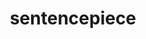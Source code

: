 ---
title: "sentencepiece"
layout: cache
categories: [package, develop]
meta: {"versions": ["0.1.91"], "compilers": ["gcc@=7.3.1"], "oss": ["amzn2"], "platforms": ["linux"], "targets": ["x86_64_v3"], "stacks": ["root"], "num_specs": 4, "num_specs_by_stack": {"root": 4}}
spec_details: [{"hash": "5prvw65n4xacut3bzdk5dntmo5jimtjs", "compiler": "gcc@=7.3.1", "versions": ["0.1.91"], "os": "amzn2", "platform": "linux", "target": "x86_64_v3", "variants": ["build_system=cmake", "build_type=RelWithDebInfo", "~ipo"], "stacks": ["root"], "size": "-", "tarball": "https://binaries.spack.io/develop/build_cache/linux-amzn2-x86_64_v3/gcc-7.3.1/sentencepiece-0.1.91/linux-amzn2-x86_64_v3-gcc-7.3.1-sentencepiece-0.1.91-5prvw65n4xacut3bzdk5dntmo5jimtjs.spack"}, {"hash": "eqvt3dfhb4j6ogakw2uzs4yvrq46zd3q", "compiler": "gcc@=7.3.1", "versions": ["0.1.91"], "os": "amzn2", "platform": "linux", "target": "x86_64_v3", "variants": ["build_system=cmake", "build_type=RelWithDebInfo", "~ipo"], "stacks": ["root"], "size": "-", "tarball": "https://binaries.spack.io/develop/build_cache/linux-amzn2-x86_64_v3/gcc-7.3.1/sentencepiece-0.1.91/linux-amzn2-x86_64_v3-gcc-7.3.1-sentencepiece-0.1.91-eqvt3dfhb4j6ogakw2uzs4yvrq46zd3q.spack"}, {"hash": "p64mczxlidgllrp4figd7q5c35y6f562", "compiler": "gcc@=7.3.1", "versions": ["0.1.91"], "os": "amzn2", "platform": "linux", "target": "x86_64_v3", "variants": ["build_type=RelWithDebInfo", "~ipo"], "stacks": ["root"], "size": "-", "tarball": "https://binaries.spack.io/develop/build_cache/linux-amzn2-x86_64_v3/gcc-7.3.1/sentencepiece-0.1.91/linux-amzn2-x86_64_v3-gcc-7.3.1-sentencepiece-0.1.91-p64mczxlidgllrp4figd7q5c35y6f562.spack"}, {"hash": "io6x6bqjbwrvygcvncksqayh7ngpll4d", "compiler": "gcc@=7.3.1", "versions": ["0.1.91"], "os": "amzn2", "platform": "linux", "target": "x86_64_v3", "variants": ["build_type=RelWithDebInfo", "~ipo"], "stacks": ["root"], "size": "-", "tarball": "https://binaries.spack.io/develop/build_cache/linux-amzn2-x86_64_v3/gcc-7.3.1/sentencepiece-0.1.91/linux-amzn2-x86_64_v3-gcc-7.3.1-sentencepiece-0.1.91-io6x6bqjbwrvygcvncksqayh7ngpll4d.spack"}]
---